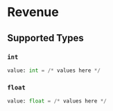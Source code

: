 # Revenue


## Supported Types

### `int`

```python
value: int = /* values here */
```

### `float`

```python
value: float = /* values here */
```

